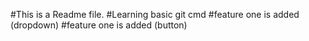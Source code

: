 #This is a Readme file.
#Learning basic git cmd
#feature one is added (dropdown)
#feature one is added (button)
